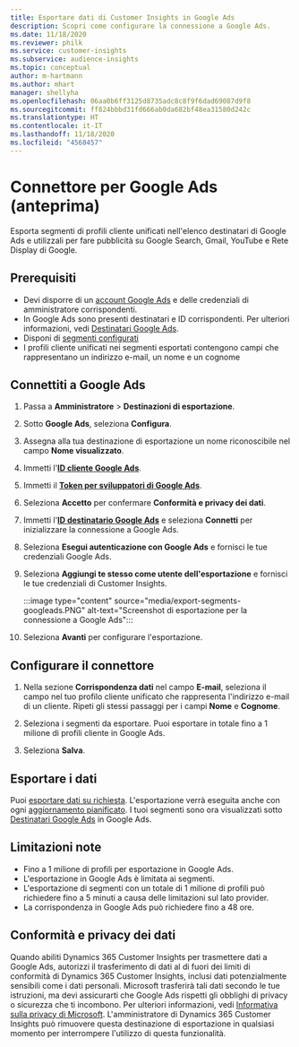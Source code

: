 ```yaml
---
title: Esportare dati di Customer Insights in Google Ads
description: Scopri come configurare la connessione a Google Ads.
ms.date: 11/18/2020
ms.reviewer: philk
ms.service: customer-insights
ms.subservice: audience-insights
ms.topic: conceptual
author: m-hartmann
ms.author: mhart
manager: shellyha
ms.openlocfilehash: 06aa0b6ff3125d8735adc8c8f9f6dad69087d9f8
ms.sourcegitcommit: ff824bbbd31fd666ab0da682bf48ea31580d242c
ms.translationtype: HT
ms.contentlocale: it-IT
ms.lasthandoff: 11/18/2020
ms.locfileid: "4568457"
---
```

# <a name="connector-for-google-ads-preview"></a>Connettore per Google Ads (anteprima)

Esporta segmenti di profili cliente unificati nell'elenco destinatari di Google Ads e utilizzali per fare pubblicità su Google Search, Gmail, YouTube e Rete Display di Google. 

## <a name="prerequisites"></a>Prerequisiti

-   Devi disporre di un [account Google Ads](https://ads.google.com/) e delle credenziali di amministratore corrispondenti.
-   In Google Ads sono presenti destinatari e ID corrispondenti. Per ulteriori informazioni, vedi [Destinatari Google Ads](https://support.google.com/google-ads/answer/7558048?hl=en#:~:text=Audience%20lists%20is%20a%20section,Display%20Network%20through%20remarketing%20campaigns.).
-   Disponi di [segmenti configurati](segments.md)
-   I profili cliente unificati nei segmenti esportati contengono campi che rappresentano un indirizzo e-mail, un nome e un cognome

## <a name="connect-to-google-ads"></a>Connettiti a Google Ads

1. Passa a **Amministratore** > **Destinazioni di esportazione**.

1. Sotto **Google Ads**, seleziona **Configura**.

1. Assegna alla tua destinazione di esportazione un nome riconoscibile nel campo **Nome visualizzato**.

1. Immetti l'**[ID cliente Google Ads](https://support.google.com/google-ads/answer/1704344)**.

1. Immetti il **[Token per sviluppatori di Google Ads](https://developers.google.com/google-ads/api/docs/first-call/dev-token)**.

1. Seleziona **Accetto** per confermare **Conformità e privacy dei dati**.

1. Immetti l'**[ID destinatario Google Ads](https://support.google.com/google-ads/answer/7558048?hl=en#:~:text=Audience%20lists%20is%20a%20section,Display%20Network%20through%20remarketing%20campaigns.)** e seleziona **Connetti** per inizializzare la connessione a Google Ads.

1. Seleziona **Esegui autenticazione con Google Ads** e fornisci le tue credenziali Google Ads.

1. Seleziona **Aggiungi te stesso come utente dell'esportazione** e fornisci le tue credenziali di Customer Insights.

   :::image type="content" source="media/export-segments-googleads.PNG" alt-text="Screenshot di esportazione per la connessione a Google Ads":::

1. Seleziona **Avanti** per configurare l'esportazione.

## <a name="configure-the-connector"></a>Configurare il connettore

1. Nella sezione **Corrispondenza dati** nel campo **E-mail**, seleziona il campo nel tuo profilo cliente unificato che rappresenta l'indirizzo e-mail di un cliente. Ripeti gli stessi passaggi per i campi **Nome** e **Cognome**.

1. Seleziona i segmenti da esportare. Puoi esportare in totale fino a 1 milione di profili cliente in Google Ads.

1. Seleziona **Salva**.

## <a name="export-the-data"></a>Esportare i dati

Puoi [esportare dati su richiesta](export-destinations.md). L'esportazione verrà eseguita anche con ogni [aggiornamento pianificato](system.md#schedule-tab). I tuoi segmenti sono ora visualizzati sotto [Destinatari Google Ads](https://support.google.com/google-ads/answer/7558048?hl=en/) in Google Ads.

## <a name="known-limitations"></a>Limitazioni note

- Fino a 1 milione di profili per esportazione in Google Ads.
- L'esportazione in Google Ads è limitata ai segmenti.
- L'esportazione di segmenti con un totale di 1 milione di profili può richiedere fino a 5 minuti a causa delle limitazioni sul lato provider. 
- La corrispondenza in Google Ads può richiedere fino a 48 ore.

## <a name="data-privacy-and-compliance"></a>Conformità e privacy dei dati

Quando abiliti Dynamics 365 Customer Insights per trasmettere dati a Google Ads, autorizzi il trasferimento di dati al di fuori dei limiti di conformità di Dynamics 365 Customer Insights, inclusi dati potenzialmente sensibili come i dati personali. Microsoft trasferirà tali dati secondo le tue istruzioni, ma devi assicurarti che Google Ads rispetti gli obblighi di privacy o sicurezza che ti incombono. Per ulteriori informazioni, vedi [Informativa sulla privacy di Microsoft](https://go.microsoft.com/fwlink/?linkid=396732).
L'amministratore di Dynamics 365 Customer Insights può rimuovere questa destinazione di esportazione in qualsiasi momento per interrompere l'utilizzo di questa funzionalità.
